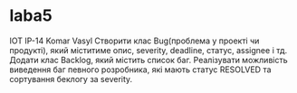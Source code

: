 # laba5
IOT IP-14 Komar Vasyl 
Створити клас Bug(проблема у проекті чи продукті), який міститиме опис, severity, deadline, статус, assignee і тд. Додати клас Backlog, який містить список баг. Реалізувати можливість виведення баг певного розробника, які мають статус RESOLVED та сортування беклогу за severity.
